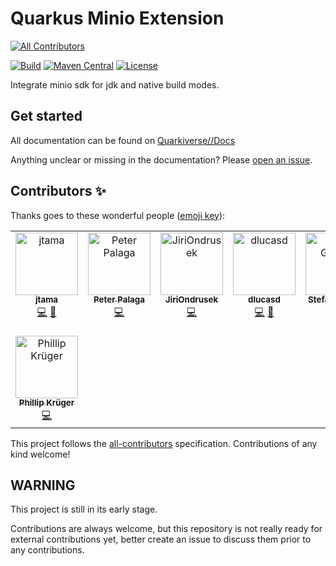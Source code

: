 # Quarkus Minio Extension
<!-- ALL-CONTRIBUTORS-BADGE:START - Do not remove or modify this section -->
[![All Contributors](https://img.shields.io/badge/all_contributors-8-orange.svg?style=flat-square)](#contributors-)
<!-- ALL-CONTRIBUTORS-BADGE:END -->
[![Build](https://github.com/quarkiverse/quarkus-minio/workflows/Build/badge.svg)](https://github.com/quarkiverse/quarkus-minio/actions?query=workflow%3ABuild)
[![Maven Central](https://img.shields.io/maven-central/v/io.quarkiverse.minio/quarkus-minio-parent.svg?label=Maven%20Central)](https://search.maven.org/artifact/io.quarkiverse.minio/quarkus-minio-parent)
[![License](https://img.shields.io/badge/License-Apache%202.0-blue.svg)](https://opensource.org/licenses/Apache-2.0)

Integrate minio sdk for jdk and native build modes.

## Get started

All documentation can be found on [Quarkiverse//Docs](https://quarkiverse.github.io/quarkiverse-docs/quarkus-minio/dev/index.html)

Anything unclear or missing in the documentation? Please [open an issue](https://github.com/quarkiverse/quarkus-minio/issues/new).

## Contributors ✨

Thanks goes to these wonderful people ([emoji key](https://allcontributors.org/docs/en/emoji-key)):

<!-- ALL-CONTRIBUTORS-LIST:START - Do not remove or modify this section -->
<!-- prettier-ignore-start -->
<!-- markdownlint-disable -->
<table>
  <tbody>
    <tr>
      <td align="center" valign="top" width="14.28%"><a href="https://github.com/jtama"><img src="https://avatars0.githubusercontent.com/u/39991688?v=4?s=100" width="100px;" alt="jtama"/><br /><sub><b>jtama</b></sub></a><br /><a href="https://github.com/quarkiverse/quarkus-minio/commits?author=jtama" title="Code">💻</a> <a href="#maintenance-jtama" title="Maintenance">🚧</a></td>
      <td align="center" valign="top" width="14.28%"><a href="https://twitter.com/ppalaga"><img src="https://avatars.githubusercontent.com/u/1826249?v=4?s=100" width="100px;" alt="Peter Palaga"/><br /><sub><b>Peter Palaga</b></sub></a><br /><a href="https://github.com/quarkiverse/quarkus-minio/commits?author=ppalaga" title="Code">💻</a></td>
      <td align="center" valign="top" width="14.28%"><a href="https://github.com/JiriOndrusek"><img src="https://avatars.githubusercontent.com/u/26897889?v=4?s=100" width="100px;" alt="JiriOndrusek"/><br /><sub><b>JiriOndrusek</b></sub></a><br /><a href="https://github.com/quarkiverse/quarkus-minio/commits?author=JiriOndrusek" title="Code">💻</a></td>
      <td align="center" valign="top" width="14.28%"><a href="https://github.com/dlucasd"><img src="https://avatars.githubusercontent.com/u/8418431?v=4?s=100" width="100px;" alt="dlucasd"/><br /><sub><b>dlucasd</b></sub></a><br /><a href="https://github.com/quarkiverse/quarkus-minio/commits?author=dlucasd" title="Code">💻</a> <a href="https://github.com/quarkiverse/quarkus-minio/commits?author=dlucasd" title="Documentation">📖</a></td>
      <td align="center" valign="top" width="14.28%"><a href="http://schlothauer.de"><img src="https://avatars.githubusercontent.com/u/38556808?v=4?s=100" width="100px;" alt="Stefan Gürtler"/><br /><sub><b>Stefan Gürtler</b></sub></a><br /><a href="https://github.com/quarkiverse/quarkus-minio/commits?author=SpeedsterF2" title="Code">💻</a></td>
      <td align="center" valign="top" width="14.28%"><a href="https://lesincroyableslivres.fr/"><img src="https://avatars.githubusercontent.com/u/1279749?v=4?s=100" width="100px;" alt="Guillaume Smet"/><br /><sub><b>Guillaume Smet</b></sub></a><br /><a href="https://github.com/quarkiverse/quarkus-minio/commits?author=gsmet" title="Code">💻</a></td>
      <td align="center" valign="top" width="14.28%"><a href="https://www.inulogic.fr"><img src="https://avatars.githubusercontent.com/u/88554524?v=4?s=100" width="100px;" alt="Sébastien Crocquesel"/><br /><sub><b>Sébastien Crocquesel</b></sub></a><br /><a href="https://github.com/quarkiverse/quarkus-minio/commits?author=scrocquesel" title="Code">💻</a></td>
    </tr>
    <tr>
      <td align="center" valign="top" width="14.28%"><a href="http://www.phillip-kruger.com"><img src="https://avatars.githubusercontent.com/u/6836179?v=4?s=100" width="100px;" alt="Phillip Krüger"/><br /><sub><b>Phillip Krüger</b></sub></a><br /><a href="https://github.com/quarkiverse/quarkus-minio/commits?author=phillip-kruger" title="Code">💻</a></td>
    </tr>
  </tbody>
</table>

<!-- markdownlint-restore -->
<!-- prettier-ignore-end -->

<!-- ALL-CONTRIBUTORS-LIST:END -->

This project follows the [all-contributors](https://github.com/all-contributors/all-contributors) specification. Contributions of any kind welcome!

## WARNING

This project is still in its early stage.

Contributions are always welcome, but this repository is not really ready for external contributions yet, better create an issue
to discuss them prior to any contributions.
